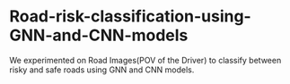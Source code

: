 # Road-risk-classification-using-GNN-and-CNN-models
We experimented on Road Images(POV of the Driver) to classify between risky and safe roads using GNN and CNN models.
